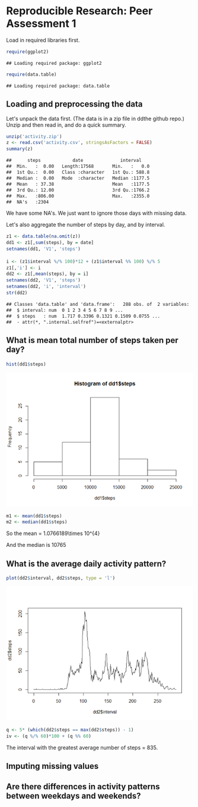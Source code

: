 # Reproducible Research: Peer Assessment 1

Load in required libraries first.


```r
require(ggplot2)
```

```
## Loading required package: ggplot2
```

```r
require(data.table)
```

```
## Loading required package: data.table
```

## Loading and preprocessing the data

Let's unpack the data first. (The data is in a zip file in ddthe github repo.)
Unzip and then read in, and do a quick summary.


```r
unzip('activity.zip')
z <- read.csv('activity.csv', stringsAsFactors = FALSE)
summary(z)
```

```
##      steps            date              interval     
##  Min.   :  0.00   Length:17568       Min.   :   0.0  
##  1st Qu.:  0.00   Class :character   1st Qu.: 588.8  
##  Median :  0.00   Mode  :character   Median :1177.5  
##  Mean   : 37.38                      Mean   :1177.5  
##  3rd Qu.: 12.00                      3rd Qu.:1766.2  
##  Max.   :806.00                      Max.   :2355.0  
##  NA's   :2304
```

We have some NA's. We just want to ignore those days with missing data.

Let's also aggregate the number of steps by day, and by interval.


```r
z1 <- data.table(na.omit(z))
dd1 <- z1[,sum(steps), by = date]
setnames(dd1, 'V1', 'steps')

i <- (z1$interval %/% 100)*12 + (z1$interval %% 100) %/% 5
z1[,'i'] <- i
dd2 <- z1[,mean(steps), by = i]
setnames(dd2, 'V1', 'steps')
setnames(dd2, 'i', 'interval')
str(dd2)
```

```
## Classes 'data.table' and 'data.frame':	288 obs. of  2 variables:
##  $ interval: num  0 1 2 3 4 5 6 7 8 9 ...
##  $ steps   : num  1.717 0.3396 0.1321 0.1509 0.0755 ...
##  - attr(*, ".internal.selfref")=<externalptr>
```

## What is mean total number of steps taken per day?


```r
hist(dd1$steps)
```

![](PA1_template_files/figure-html/unnamed-chunk-4-1.png) 

```r
m1 <- mean(dd1$steps)
m2 <- median(dd1$steps)
```
So the mean = 1.0766189\times 10^{4}

And the median is 10765


## What is the average daily activity pattern?


```r
plot(dd2$interval, dd2$steps, type = 'l')
```

![](PA1_template_files/figure-html/unnamed-chunk-5-1.png) 

```r
q <- 5* (which(dd2$steps == max(dd2$steps)) - 1)
iv <- (q %/% 60)*100 + (q %% 60)
```

The interval with the greatest average number of steps = 835.

## Imputing missing values



## Are there differences in activity patterns between weekdays and weekends?
